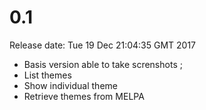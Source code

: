 # 0.1
Release date: Tue 19 Dec 21:04:35 GMT 2017

- Basis version able to take screnshots ;
- List themes
- Show individual theme
- Retrieve themes from MELPA
